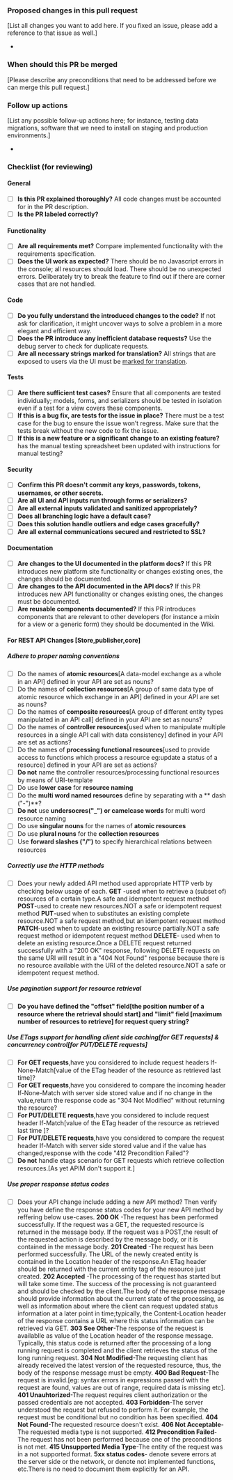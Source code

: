 ### Proposed changes in this pull request

[List all changes you want to add here. If you fixed an issue, please
add a reference to that issue as well.]

-

### When should this PR be merged

[Please describe any preconditions that need to be addressed before we
can merge this pull request.]


### Follow up actions

[List any possible follow-up actions here; for instance, testing data
migrations, software that we need to install on staging and production
environments.]

-


### Checklist (for reviewing)

#### General

- [ ] **Is this PR explained thoroughly?** All code changes must be accounted for in the PR description.
- [ ] **Is the PR labeled correctly?**

#### Functionality

- [ ] **Are all requirements met?** Compare implemented functionality with the requirements specification.
- [ ] **Does the UI work as expected?** There should be no Javascript errors in the console; all resources should load. There should be no unexpected errors. Deliberately try to break the feature to find out if there are corner cases that are not handled.

#### Code

- [ ] **Do you fully understand the introduced changes to the code?** If not ask for clarification, it might uncover ways to solve a problem in a more elegant and efficient way.
- [ ] **Does the PR introduce any inefficient database requests?** Use the debug server to check for duplicate requests.
- [ ] **Are all necessary strings marked for translation?** All strings that are exposed to users via the UI must be [marked for translation](https://docs.djangoproject.com/en/1.10/topics/i18n/translation/).

#### Tests

- [ ] **Are there sufficient test cases?** Ensure that all components are tested individually; models, forms, and serializers should be tested in isolation even if a test for a view covers these components.
- [ ] **If this is a bug fix, are tests for the issue in place?**  There must be a test case for the bug to ensure the issue won’t regress. Make sure that the tests break without the new code to fix the issue.
- [ ] **If this is a new feature or a significant change to an existing feature?** has the manual testing spreadsheet been updated with instructions for manual testing?

#### Security

- [ ] **Confirm this PR doesn't commit any keys, passwords, tokens, usernames, or other secrets.**
- [ ] **Are all UI and API inputs run through forms or serializers?**
- [ ] **Are all external inputs validated and sanitized appropriately?**
- [ ] **Does all branching logic have a default case?**
- [ ] **Does this solution handle outliers and edge cases gracefully?**
- [ ] **Are all external communications secured and restricted to SSL?**

#### Documentation

- [ ] **Are changes to the UI documented in the platform docs?** If this PR introduces new platform site functionality or changes existing ones, the changes should be documented.
- [ ] **Are changes to the API documented in the API docs?** If this PR introduces new API functionality or changes existing ones, the changes must be documented.
- [ ] **Are reusable components documented?** If this PR introduces components that are relevant to other developers (for instance a mixin for a view or a generic form) they should be documented in the Wiki.

#### For REST API Changes [Store,publisher,core]

##### Adhere to proper naming conventions
- [ ] Do the names of **atomic resources**[A data-model exchange as a whole in an API] defined in your API are set as nouns?
- [ ] Do the names of **collection resources**[A group of same data type of atomic resource which exchange in an API] defined in your API are set as nouns?
- [ ] Do the names of **composite resources**[A group of different entity types manipulated in an API call] defined in your API are set as nouns?
- [ ] Do the names of **controller resources**[used when to manipulate multiple resources in a single API call with data consistency] defined in your API are set as actions?
- [ ] Do the names of **processing functional resources**[used to provide access to functions which process a resource eg:update a status of a resource] defined in your API are set as actions?
- [ ] **Do not** name the controller resources/processing functional resources by means of URI-template
- [ ] Do use **lower case** for **resource naming**
- [ ] Do the **multi word named resources** define by separating with a ** dash ("-")**?
- [ ] **Do not** use **undersocres("_") or camelcase words** for multi word resource naming
- [ ] Do use **singular nouns** for the names of **atomic resources**
- [ ] Do use **plural nouns** for the **collection resources**
- [ ] Use **forward slashes ("/")** to specify hierarchical relations between resources

##### Correctly use the HTTP methods
- [ ] Does your newly added API method used appropriate HTTP verb by checking below usage of each.
**GET** -used when to retrieve a (subset of) resources of a certain type.A safe and idempotent request method
**POST**-used to create new resources.NOT a safe or idempotent request method
**PUT**-used when to substitutes an existing complete resource.NOT a safe request method,but an idempotent request method
**PATCH**-used when to update an existing resource partially.NOT a safe request method or idempotent request method
**DELETE**- used when to delete an existing resource.Once a DELETE request returned successfully with a "200 OK" response, following DELETE requests on the same URI will result in a "404 Not Found" response because there is no resource available with the URI of the deleted resource.NOT a safe or idempotent request method.

##### Use pagination support for resource retrieval
- [ ] **Do you have defined the "offset" field[the position number of a resource where the retrieval should start] and "limit" field [maximum number of resources to retrieve] for request query string?**

##### Use ETags support for handling client side caching[for GET requests] & concurrency control[for PUT/DELETE requests]
- [ ] **For GET requests**,have you considered to include request headers If-None-Match[value of the ETag header of the resource as retrieved last time]?
- [ ] **For GET requests**,have you considered to compare the incoming header If-None-Match with server side stored value and if no change in the value,return the response code as "304 Not Modified" without returning the resource?
- [ ] **For PUT/DELETE requests**,have you considered to include request header If-Match[value of the ETag header of the resource as retrieved last time ]?
- [ ] **For PUT/DELETE requests**,have you considered to compare the request header If-Match with server side stored value and if the value has changed,response with the code "412 Precondition Failed"?
- [ ] **Do not** handle etags scenario for GET requests which retrieve collection resources.[As yet APIM don't support it.]

##### Use proper response status codes
- [ ] Does your API change include adding a new API method? Then verify you have define the response status codes for your new API method by reffering below use-cases.
**200 OK** -The request has been performed successfully. If the request was a GET, the requested resource is returned in the message body. If the request was a POST,the result of the requested action is described by the message body, or it is contained in the message body.
**201 Created** -The request has been performed successfully. The URL of the newly created entity is contained in the Location header of the response.An ETag header should be returned with the current entity tag of the resource just created.
**202 Accepted** -The processing of the request has started but will take some time. The success of the processing is not guaranteed and should be checked by the client.The body of the response message should provide information about the current state of the processing, as well as information about where the client can request updated status information at a later point in time;typically, the Content-Location header of the response contains a URL where this status information can be retrieved via GET.
**303 See Other**-The response of the request is availablle as value of the Location header of the response message.
  Typically, this status code is returned after the processing of a long running request is completed and the client retrieves the status of the long running request.
**304 Not Modified**-The requesting client has already received the latest version of the requested resource, thus, the body of the response message must be empty.
**400 Bad Request**-The request is invalid.[eg: syntax errors in expressions passed with the request are found, values are out of range, required data is missing etc].
**401 Unauhtorized**-The request requires client authorization or the passed credentials are not accepted.
**403 Forbidden**-The server understood the request but refused to perform it. For example, the request must be conditional but no condition has been specified.
**404 Not Found**-The requested resource doesn't exist.
**406 Not Acceptable**-The requested media type is not supported.
**412 Precondition Failed**-The request has not been performed because one of the preconditions is not met.
**415 Unsupported Media Type**-The entity of the request was in a not supported format.
**5xx status codes**- denote severe errors at the server side or the network, or denote not implemented functions, etc.There is no need to document them explicitly for an API.

